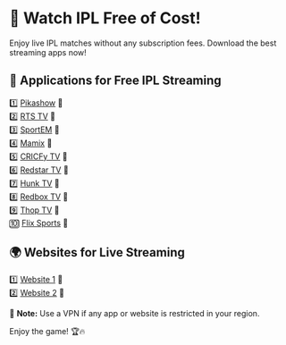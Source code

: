 # 🏏 Watch IPL Free of Cost!  

Enjoy live IPL matches without any subscription fees. Download the best streaming apps now!  

## 📲 Applications for Free IPL Streaming  

1️⃣ [Pikashow](https://pikashow.com.co/apk-download/) 🔗  
2️⃣ [RTS TV](https://www.rtstvapp.org/) 🔗  
3️⃣ [SportEM](https://www.androidout.com/item/android-apps/1283050/sportem-stream-live-sports/) 🔗  
4️⃣ [Mamix](https://www.momix.co.in/) 🔗  
5️⃣ [CRICFy TV](https://cricfytv.org/) 🔗  
6️⃣ [Redstar TV](https://apkboat.io/red-star-tv/) 🔗  
7️⃣ [Hunk TV](https://hunktvapk.co.in/) 🔗  
8️⃣ [Redbox TV](#) 🔗  
9️⃣ [Thop TV](#) 🔗  
🔟 [Flix Sports](#) 🔗  

## 🌍 Websites for Live Streaming  

1️⃣ [Website 1](#) 🔗  
2️⃣ [Website 2](#) 🔗  

📌 **Note:** Use a VPN if any app or website is restricted in your region.  

Enjoy the game! 🏆🔥  

